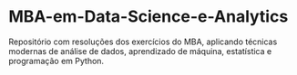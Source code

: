 # MBA-em-Data-Science-e-Analytics
Repositório com resoluções dos exercícios do MBA, aplicando técnicas modernas de análise de dados, aprendizado de máquina, estatística e programação em Python.
